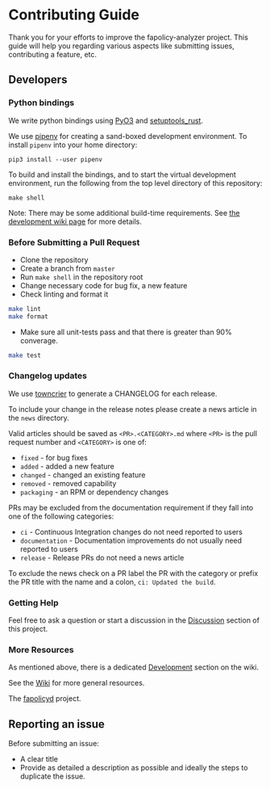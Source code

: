 # Contributing Guide

Thank you for your efforts to improve the fapolicy-analyzer project. This guide
will help you regarding various aspects like submitting issues, contributing a
feature, etc.

## Developers

### Python bindings

We write python bindings using [PyO3](https://github.com/PyO3/pyo3) and [setuptools_rust](https://setuptools-rust.readthedocs.io/en/latest/).

We use [pipenv](https://pipenv.pypa.io/en/latest/) for creating a sand-boxed development environment.  To install `pipenv` into your home directory:

```{shell}
pip3 install --user pipenv
```

To build and install the bindings, and to start the virtual development environment, run the following from the top level directory of this repository:

```{shell}
make shell
```

Note: There may be some additional build-time requirements.  See [the development wiki page](https://github.com/ctc-oss/fapolicy-analyzer/wiki/Development) for more details.

### Before Submitting a Pull Request

-   Clone the repository
-   Create a branch from `master`
-   Run `make shell` in the repository root
-   Change necessary code for bug fix, a new feature
-   Check linting and format it

```bash
make lint
make format
```

-   Make sure all  unit-tests pass and that there is greater than 90% converage.

```bash
make test
```

### Changelog updates

We use [towncrier](https://towncrier.readthedocs.io/en/stable/index.html) to generate a CHANGELOG for each release.

To include your change in the release notes please create a news article in the `news` directory.

Valid articles should be saved as `<PR>.<CATEGORY>.md` where `<PR>` is the pull request number and `<CATEGORY>` is one of:

- `fixed` - for bug fixes
- `added` - added a new feature
- `changed` - changed an existing feature
- `removed` - removed capability
- `packaging` - an RPM or dependency changes

PRs may be excluded from the documentation requirement if they fall into one of the following categories:

- `ci` - Continuous Integration changes do not need reported to users
- `documentation` - Documentation improvements do not usually need reported to users
- `release` - Release PRs do not need a news article

To exclude the news check on a PR label the PR with the category or prefix the PR title with the name and a colon, `ci: Updated the build`.

### Getting Help
Feel free to ask a question or start a discussion in the [Discussion](https://github.com/ctc-oss/fapolicy-analyzer/discussions) section of this project.

### More Resources

As mentioned above, there is a dedicated [Development](https://github.com/ctc-oss/fapolicy-analyzer/wiki/Development) section on the wiki.

See the [Wiki](https://github.com/ctc-oss/fapolicy-analyzer/wiki) for more general resources.

The [fapolicyd](https://github.com/linux-application-whitelisting/fapolicyd) project.

## Reporting an issue

Before submitting an issue:

-   A clear title
-   Provide as detailed a description as possible and ideally the steps to
    duplicate the issue.
